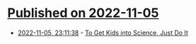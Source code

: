 # [Published on 2022-11-05](index.md)

* [2022-11-05, 23:11:38](https://news.ycombinator.com/item?id=33486938) - [To Get Kids into Science, Just Do It](https://www.wsj.com/articles/to-get-kids-into-science-just-do-it-11667498494)
